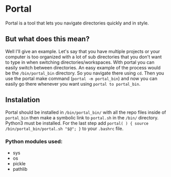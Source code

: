 # Portal
Portal is a tool that lets you navigate directories quickly and in style.

## But what does this mean?
Well I'll give an example. Let's say that you have multiple projects or your computer is too organized with a lot of sub directories that you don't want to type in when switching directories/workspaces. 
With portal you can easily switch between directories. An easy example of the process would be the `/bin/portal_bin` directory. So you navigate there using `cd`.
Then you use the portal make command (`portal -m portal_bin`) and now you can easily go there whenever you want using `portal to portal_bin`.

## Instalation
Portal should be installed in `/bin/portal_bin/` with all the repo files inside of `portal_bin` then make a symbolic link to `portal.sh` in the `/bin/` directory.
Python3 must be installed. For the last step add `portal( ) { source /bin/portal_bin/portal.sh "$@"; }` to your `.bashrc` file.
### Python modules used:
* sys
* os
* pickle
* pathlib
